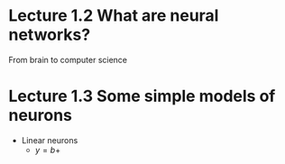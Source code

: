 # Lecture 1.2 What are neural networks?
From brain to computer science

# Lecture 1.3 Some simple models of neurons
- Linear neurons
	- $y = b +$
<!--stackedit_data:
eyJoaXN0b3J5IjpbNTQxMjMyNzYzLDE5MjUwNzY2MDcsLTIwOD
g3NDY2MTIsLTE3NDM0NjQ0NjldfQ==
-->